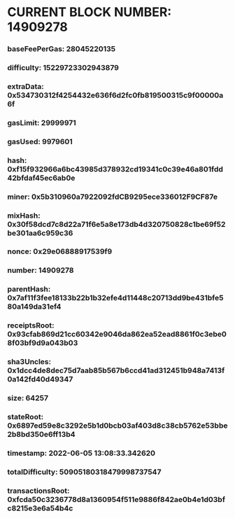 # CURRENT BLOCK NUMBER: 14909278

### baseFeePerGas: 28045220135
### difficulty: 15229723302943879
### extraData: 0x534730312f4254432e636f6d2fc0fb819500315c9f00000a6f
### gasLimit: 29999971
### gasUsed: 9979601
### hash: 0xf15f932966a6bc43985d378932cd19341c0c39e46a801fdd42bfdaf45ec6ab0e
### miner: 0x5b310960a7922092fdCB9295ece336012F9CF87e
### mixHash: 0x30f58dcd7c8d22a71f6e5a8e173db4d320750828c1be69f52be301aa6c959c36
### nonce: 0x29e06888917539f9
### number: 14909278
### parentHash: 0x7af11f3fee18133b22b1b32efe4d11448c20713dd9be431bfe580a149da31ef4
### receiptsRoot: 0x93cfab869d21cc60342e9046da862ea52ead8861f0c3ebe08f03bf9d9a043b03
### sha3Uncles: 0x1dcc4de8dec75d7aab85b567b6ccd41ad312451b948a7413f0a142fd40d49347
### size: 64257
### stateRoot: 0x6897ed59e8c3292e5b1d0bcb03af403d8c38cb5762e53bbe2b8bd350e6ff13b4
### timestamp: 2022-06-05 13:08:33.342620
### totalDifficulty: 50905180318479998737547
### transactionsRoot: 0xfcda50c3236778d8a1360954f511e9886f842ae0b4e1d03bfc8215e3e6a54b4c
